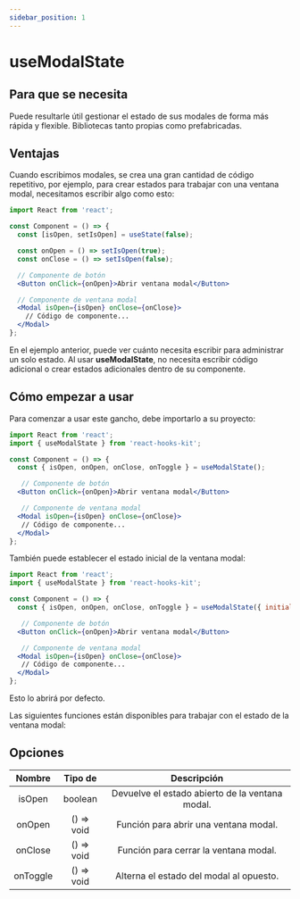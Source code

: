 ```yaml
---
sidebar_position: 1
---
```


# useModalState

## Para que se necesita

Puede resultarle útil gestionar el estado de sus modales de forma más rápida y flexible. Bibliotecas tanto propias como prefabricadas.

## Ventajas

Cuando escribimos modales, se crea una gran cantidad de código repetitivo, por ejemplo, para crear estados para trabajar con una ventana modal, necesitamos escribir algo como esto:

```jsx
import React from 'react';

const Component = () => {
  const [isOpen, setIsOpen] = useState(false);

  const onOpen = () => setIsOpen(true);
  const onClose = () => setIsOpen(false);

  // Componente de botón
  <Button onClick={onOpen}>Abrir ventana modal</Button>

  // Componente de ventana modal
  <Modal isOpen={isOpen} onClose={onClose}>
    // Código de componente...
  </Modal>
};
```

En el ejemplo anterior, puede ver cuánto necesita escribir para administrar un solo estado. Al usar **useModalState**, no necesita escribir código adicional o crear estados adicionales dentro de su componente.

## Cómo empezar a usar

Para comenzar a usar este gancho, debe importarlo a su proyecto:

```jsx
import React from 'react';
import { useModalState } from 'react-hooks-kit';

const Component = () => {
  const { isOpen, onOpen, onClose, onToggle } = useModalState();

   // Componente de botón
  <Button onClick={onOpen}>Abrir ventana modal</Button>

   // Componente de ventana modal
  <Modal isOpen={isOpen} onClose={onClose}>
   // Código de componente...
  </Modal>
};
```

También puede establecer el estado inicial de la ventana modal:

```jsx
import React from 'react';
import { useModalState } from 'react-hooks-kit';

const Component = () => {
  const { isOpen, onOpen, onClose, onToggle } = useModalState({ initialIsOpen: true });

   // Componente de botón
  <Button onClick={onOpen}>Abrir ventana modal</Button>

   // Componente de ventana modal
  <Modal isOpen={isOpen} onClose={onClose}>
   // Código de componente...
  </Modal>
};
```

Esto lo abrirá por defecto.

Las siguientes funciones están disponibles para trabajar con el estado de la ventana modal:

## Opciones

| Nombre | Tipo de | Descripción |
| :---: | :---: | :---: |
| isOpen | boolean | Devuelve el estado abierto de la ventana modal. |
| onOpen | () => void | Función para abrir una ventana modal. |
| onClose | () => void | Función para cerrar la ventana modal. |
| onToggle | () => void | Alterna el estado del modal al opuesto. |
